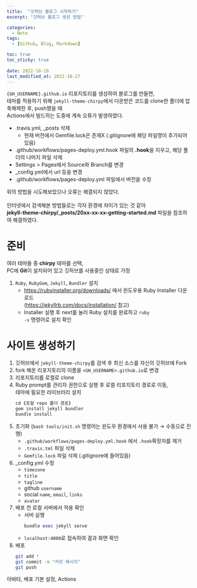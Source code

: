 ```yaml
---
title:  "깃허브 블로그 시작하기"
excerpt: "깃허브 블로그 생성 방법"

categories:
  - Note
tags:
  - [Github, Blog, Markdown]

toc: true
toc_sticky: true
 
date: 2022-10-19
last_modified_at: 2022-10-27
---
```


  
<code>{GH_USERNAME}.github.io</code> 리포지토리를 생성하여 블로그를 만들면,  
테마를 적용하기 위해 <code>jekyll-theme-chirpy</code>에서 다운받은 코드를 clone한 폴더에 압축해제한 후, push했을 때  
Actions에서 빌드하는 도중에 계속 오류가 발생하였다.<br>  
  - .travis.yml, _posts 삭제  
    - 현재 버전에서 Gemfile.lock은 존재X (.gitignore에 해당 파일명이 추가되어 있음)  
  - .github/workflows/pages-deploy.yml.hook 파일의 **.hook**을 지우고, 해당 폴더의 나머지 파일 삭제  
  - Settings > Pages에서 Source와 Branch를 변경  
  - _config.yml에서 url 등을 변경  
  - .github/workflows/pages-deploy.yml 파일에서 버전을 수정  

위의 방법을 시도해보았으나 오류는 해결되지 않았다.<br>  
인터넷에서 검색해본 방법들로는 각자 환경에 차이가 있는 것 같아  
**jekyll-theme-chirpy/_posts/20xx-xx-xx-getting-started.md** 파일을 참조하여 해결하였다.  

# 준비  
여러 테마들 중 **chirpy** 테마를 선택,  
PC에 **Git**이 설치되어 있고 깃허브를 사용중인 상태로 가정<br>  
1. <code>Ruby</code>, <code>RubyGem</code>, <code>Jekyll</code>, <code>Bundler</code> 설치  
    - https://rubyinstaller.org/downloads/ 에서 윈도우용 Ruby Installer 다운로드  
    (https://jekyllrb.com/docs/installation/ 참고)  
    - Installer 실행 후 next를 눌러 Ruby 설치를 완료하고 <code>ruby -v</code> 명령어로 설치 확인  

# 사이트 생성하기  
1. 깃허브에서 <code>jekyll-theme-chirpy</code>를 검색 후 최신 소스를 자신의 깃허브에 Fork  
2. fork 해온 리포지토리의 이름을 <code><GH_USERNAME>.github.io</code>로 변경  
3. 리포지토리를 로컬로 clone  
4. Ruby prompt를 관리자 권한으로 실행 후 로컬 리포지토리 경로로 이동,  
   테마에 필요한 라이브러리 설치  
    ```ruby  
    cd {로컬 repo 폴더 경로}
    gem install jekyll bundler  
    bundle install  
    ```  
5. 초기화 (<code>bash tools/init.sh</code> 명령어는 윈도우 환경에서 사용 불가 → 수동으로 진행)  
    - <code>.github/workflows/pages-deploy.yml.hook</code> 에서 <code>.hook</code>확장자를 제거  
    - <code>.travis.tml</code> 파일 삭제  
    - <code>Gemfile.lock</code> 파일 삭제 (.gitignore에 들어있음)  
6. _config.yml 수정  
    - <code>timezone</code>  
    - <code>title</code>  
    - <code>tagline</code>  
    - github <code>username</code>  
    - social <code>name</code>, <code>email</code>, <code>links</code>  
    - <code>avatar</code>  
7. 배포 전 로컬 서버에서 적용 확인  
    - 서버 실행  
      ```ruby  
      bundle exec jekyll serve  
      ```  
    - <code>localhost:4000</code>로 접속하여 결과 화면 확인  
8. 배포  
    ```bash  
    git add *  
    git commit -m "커밋 메시지"  
    git push  
    ```  

아바타, 배포 기본 설정, Actions  
